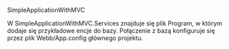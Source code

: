 SimpleApplicationWithMVC

W SimpleApplicationWithMVC.Services znajduje się plik Program, w którym dodaje się przykładowe encje do bazy.
Połączenie z bazą konfiguruje się przez plik Webb/App.config głównego projektu.
